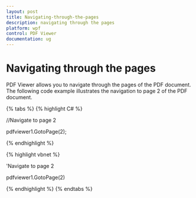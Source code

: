 ```yaml
---
layout: post
title: Navigating-through-the-pages 
description: navigating through the pages
platform: wpf
control: PDF Viewer
documentation: ug
---
```


# Navigating through the pages

PDF Viewer allows you to navigate through the pages of the PDF document. The following code example illustrates the navigation to page 2 of the PDF document.

{% tabs %}
{% highlight C# %}

//Navigate to page 2

pdfviewer1.GotoPage(2);

{% endhighlight %}

{% highlight vbnet %}

'Navigate to page 2

pdfviewer1.GotoPage(2)

{% endhighlight %}
{% endtabs %}